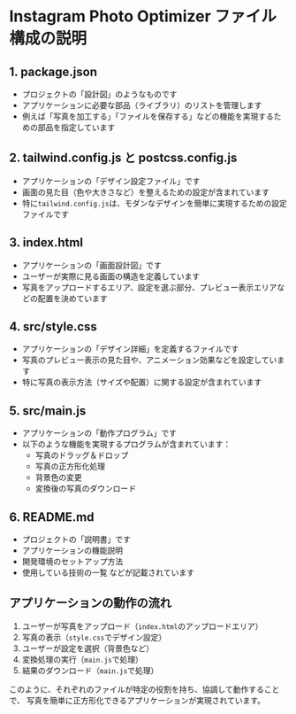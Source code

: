 # Instagram Photo Optimizer ファイル構成の説明

## 1. package.json
- プロジェクトの「設計図」のようなものです
- アプリケーションに必要な部品（ライブラリ）のリストを管理します
- 例えば「写真を加工する」「ファイルを保存する」などの機能を実現するための部品を指定しています

## 2. tailwind.config.js と postcss.config.js
- アプリケーションの「デザイン設定ファイル」です
- 画面の見た目（色や大きさなど）を整えるための設定が含まれています
- 特に`tailwind.config.js`は、モダンなデザインを簡単に実現するための設定ファイルです

## 3. index.html
- アプリケーションの「画面設計図」です
- ユーザーが実際に見る画面の構造を定義しています
- 写真をアップロードするエリア、設定を選ぶ部分、プレビュー表示エリアなどの配置を決めています

## 4. src/style.css
- アプリケーションの「デザイン詳細」を定義するファイルです
- 写真のプレビュー表示の見た目や、アニメーション効果などを設定しています
- 特に写真の表示方法（サイズや配置）に関する設定が含まれています

## 5. src/main.js
- アプリケーションの「動作プログラム」です
- 以下のような機能を実現するプログラムが含まれています：
  - 写真のドラッグ＆ドロップ
  - 写真の正方形化処理
  - 背景色の変更
  - 変換後の写真のダウンロード

## 6. README.md
- プロジェクトの「説明書」です
- アプリケーションの機能説明
- 開発環境のセットアップ方法
- 使用している技術の一覧
などが記載されています

## アプリケーションの動作の流れ

1. ユーザーが写真をアップロード（`index.html`のアップロードエリア）
2. 写真の表示（`style.css`でデザイン設定）
3. ユーザーが設定を選択（背景色など）
4. 変換処理の実行（`main.js`で処理）
5. 結果のダウンロード（`main.js`で処理）

このように、それぞれのファイルが特定の役割を持ち、協調して動作することで、
写真を簡単に正方形化できるアプリケーションが実現されています。 